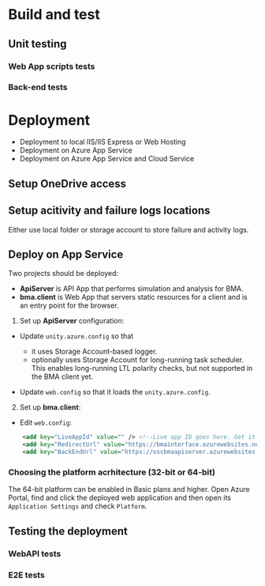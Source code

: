 # Build and test

## Unit testing

### Web App scripts tests

### Back-end tests


# Deployment

- Deployment to local IIS/IIS Express or Web Hosting
- Deployment on Azure App Service
- Deployment on Azure App Service and Cloud Service

## Setup OneDrive access


## Setup acitivity and failure logs locations

Either use local folder or storage account to store failure and activity logs.


## Deploy on App Service

Two projects should be deployed:

- **ApiServer** is API App that performs simulation and analysis for BMA.
- **bma.client** is Web App that servers static resources for a client and is an entry point for the browser.

1. Set up **ApiServer** configuration:


  * Update `unity.azure.config` so that 

       - it uses Storage Account-based logger.
       - optionally uses Storage Account for long-running task scheduler. This enables long-running LTL polarity checks, but not supported in the BMA client yet.

  * Update `web.config` so that it loads the `unity.azure.config`.
  
2. Set up **bma.client**:

  * Edit `web.config`: 

```xml
    <add key="LiveAppId" value="" /> <!--Live app ID goes here. Get it from the onedrive reg site-->
    <add key="RedirectUrl" value="https://bmainterface.azurewebsites.net/html/callback.html" />   
    <add key="BackEndUrl" value="https://ossbmaapiserver.azurewebsites.net" />
```

### Choosing the platform acrhitecture (32-bit or 64-bit)
The 64-bit platform can be enabled in Basic plans and higher. 
Open Azure Portal, find and click the deployed web application and then open its `Application Settings` and
check `Platform`.



## Testing the deployment

### WebAPI tests

### E2E tests
